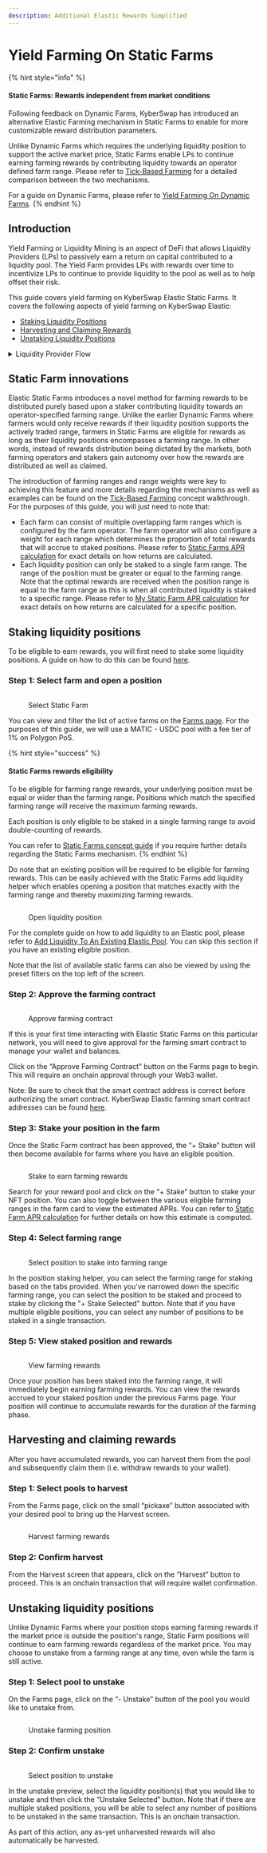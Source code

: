 ```yaml
---
description: Additional Elastic Rewards Simplified
---
```


# Yield Farming On Static Farms

{% hint style="info" %}
#### Static Farms: Rewards independent from market conditions

Following feedback on Dynamic Farms, KyberSwap has introduced an alternative Elastic Farming mechanism in Static Farms to enable for more customizable reward distribution parameters.&#x20;

Unlike Dynamic Farms which requires the underlying liquidity position to support the active market price, Static Farms enable LPs to continue earning farming rewards by contributing liquidity towards an operator defined farm range. Please refer to [Tick-Based Farming](../concepts/tick-based-farming.md) for a detailed comparison between the two mechanisms.

For a guide on Dynamic Farms, please refer to [Yield Farming On Dynamic Farms](yield-farming-on-dynamic-farms.md).
{% endhint %}

## Introduction

Yield Farming or Liquidity Mining is an aspect of DeFi that allows Liquidity Providers (LPs) to passively earn a return on capital contributed to a liquidity pool. The Yield Farm provides LPs with rewards over time to incentivize LPs to continue to provide liquidity to the pool as well as to help offset their risk.

This guide covers yield farming on KyberSwap Elastic Static Farms. It covers the following aspects of yield farming on KyberSwap Elastic:

* [Staking Liquidity Positions](yield-farming-on-static-farms.md#staking-liquidity-positions)
* [Harvesting and Claiming Rewards](yield-farming-on-static-farms.md#harvesting-and-claiming-rewards)
* [Unstaking Liquidity Positions](yield-farming-on-static-farms.md#unstaking-liquidity-positions)

<details>

<summary>Liquidity Provider Flow</summary>

Still deciding on which solution suits you best?&#x20;

* **Overview**: [Earn Yield By Contributing Liquidity](../../../kyberswap-solutions/kyberswap-interface/user-guides/earn-yield-by-contributing-liquidity.md)
* **Detailed comparison**:  [Classic vs Elastic](../../classic-vs-elastic/)&#x20;

#### Next steps

1. [Connect Your Wallet](../../../kyberswap-solutions/kyberswap-interface/user-guides/connect-your-wallet.md)
2. [Switching Networks](../../../kyberswap-solutions/kyberswap-interface/user-guides/selecting-preferred-network.md)
3. [Elastic Pool Creation ](elastic-pool-creation.md)
4. [Add Liquidity To An Existing Elastic Pool ](add-liquidity-to-an-existing-elastic-pool.md)
5. [Increasing Liquidity On Elastic](increasing-liquidity-on-elastic.md)&#x20;
6. [Elastic Fee Collection](elastic-fee-collection.md)&#x20;
7. **Yield Farming**
   * [On Dynamic Farms](yield-farming-on-dynamic-farms.md)
   * **On Static Farms <-**
8. [Removing Liquidity On Elastic](removing-liquidity-on-elastic.md)

</details>

## Static Farm innovations

Elastic Static Farms introduces a novel method for farming rewards to be distributed purely based upon a staker contributing liquidity towards an operator-specified farming range. Unlike the earlier Dynamic Farms where farmers would only receive rewards if their liquidity position supports the actively traded range, farmers in Static Farms are eligible for rewards as long as their liquidity positions encompasses a farming range. In other words, instead of rewards distribution being dictated by the markets, both farming operators and stakers gain autonomy over how the rewards are distributed as well as claimed.

The introduction of farming ranges and range weights were key to achieving this feature and more details regarding the mechanisms as well as examples can be found on the [Tick-Based Farming](../concepts/tick-based-farming.md) concept walkthrough. For the purposes of this guide, you will just need to note that:

* Each farm can consist of multiple overlapping farm ranges which is configured by the farm operator. The farm operator will also configure a weight for each range which determines the proportion of total rewards that will accrue to staked positions. Please refer to [Static Farms APR calculation](../concepts/apr-calculations.md#elastic-farm-v2-apr-calculation) for exact details on how returns are calculated.
* Each liquidity position can only be staked to a single farm range. The range of the position must be greater or equal to the farming range. Note that the optimal rewards are received when the position range is equal to the farm range as this is when all contributed liquidity is staked to a specific range. Please refer to [My Static Farm APR calculation](../concepts/apr-calculations.md#elastic-farm-v2-apr-calculation) for exact details on how returns are calculated for a specific position.

## Staking liquidity positions

To be eligible to earn rewards, you will first need to stake some liquidity positions. A guide on how to do this can be found [here](add-liquidity-to-an-existing-elastic-pool.md).

### **Step 1**: Select farm and open a position

<figure><img src="../../../.gitbook/assets/StaticFarms_AddLiquidity_SearchPools.png" alt=""><figcaption><p>Select Static Farm</p></figcaption></figure>

You can view and filter the list of active farms on the [Farms page](https://kyberswap.com/farms/). For the purposes of this guide, we will use a MATIC - USDC pool with a fee tier of 1% on Polygon PoS.&#x20;

{% hint style="success" %}
#### Static Farms rewards eligibility

To be eligible for farming range rewards, your underlying position must be equal or wider than the farming range. Positions which match the specified farming range will receive the maximum farming rewards.

Each position is only eligible to be staked in a single farming range to avoid double-counting of rewards.

You can refer to [Static Farms concept guide](../concepts/tick-based-farming.md#static-farms) if you require further details regarding the Static Farms mechanism.
{% endhint %}

Do note that an existing position will be required to be eligible for farming rewards. This can be easily achieved with the Static Farms add liquidity helper which enables opening a position that matches exactly with the farming range and thereby maximizing farming rewards.

<figure><img src="../../../.gitbook/assets/StaticFarms_AddLiquidity_CreatePosition.png" alt=""><figcaption><p>Open liquidity position</p></figcaption></figure>

For the complete guide on how to add liquidity to an Elastic pool, please refer to [Add Liquidity To An Existing Elastic Pool](add-liquidity-to-an-existing-elastic-pool.md). You can skip this section if you have an existing eligible position.

Note that the list of available static farms can also be viewed by using the preset filters on the top left of the screen.&#x20;

### Step 2: Approve the farming contract

<figure><img src="../../../.gitbook/assets/StaticFarms_AddLiquidity_ApproveFarmContract.png" alt=""><figcaption><p>Approve farming contract</p></figcaption></figure>

If this is your first time interacting with Elastic Static Farms on this particular network, you will need to give approval for the farming smart contract to manage your wallet and balances.

Click on the “Approve Farming Contract” button on the Farms page to begin. This will require an onchain approval through your Web3 wallet.

Note: Be sure to check that the smart contract address is correct before authorizing the smart contract. KyberSwap Elastic farming smart contract addresses can be found [here](../contracts/elastic-farming-contract-addresses.md).

### **Step 3**: Stake your position in the farm

Once the Static Farm contract has been approved, the “+ Stake” button will then become available for farms where you have an eligible position.

<figure><img src="../../../.gitbook/assets/StaticFarms_AddLiquidity_StakeButton.png" alt=""><figcaption><p>Stake to earn farming rewards</p></figcaption></figure>

Search for your reward pool and click on the “+ Stake” button to stake your NFT position. You can also toggle between the various eligible farming ranges in the farm card to view the estimated APRs. You can refer to [Static Farm APR calculation](../concepts/apr-calculations.md#static-farm-apr-calculation) for further details on how this estimate is computed.

### Step 4: Select farming range

<figure><img src="../../../.gitbook/assets/StaticFarms_AddLiquidity_SelectNFT.png" alt=""><figcaption><p>Select position to stake into farming range</p></figcaption></figure>

In the position staking helper, you can select the farming range for staking based on the tabs provided. When you've narrowed down the specific farming range, you can select the position to be staked and proceed to stake by clicking the "+ Stake Selected" button. Note that if you have multiple eligible positions, you can select any number of positions to be staked in a single transaction.

### Step 5: View staked position and rewards

<figure><img src="../../../.gitbook/assets/StaticFarms_AddLiquidity_ViewStaked.png" alt=""><figcaption><p>View farming rewards</p></figcaption></figure>

Once your position has been staked into the farming range, it will immediately begin earning farming rewards. You can view the rewards accrued to your staked position under the previous Farms page. Your position will continue to accumulate rewards for the duration of the farming phase.

## Harvesting and claiming rewards

After you have accumulated rewards, you can harvest them from the pool and subsequently claim them (i.e. withdraw rewards to your wallet).

### **Step 1**: Select pools to harvest

From the Farms page, click on the small “pickaxe” button associated with your desired pool to bring up the Harvest screen.&#x20;

<figure><img src="../../../.gitbook/assets/StaticFarms_Harvest_PickAxeButton.png" alt=""><figcaption><p>Harvest farming rewards</p></figcaption></figure>

### Step 2: Confirm harvest

From the Harvest screen that appears, click on the “Harvest” button to proceed. This is an onchain transaction that will require wallet confirmation.

## Unstaking liquidity positions

Unlike Dynamic Farms where your position stops earning farming rewards if the market price is outside the position's range, Static Farm positions will continue to earn farming rewards regardless of the market price. You may choose to unstake from a farming range at any time, even while the farm is still active.

### **Step 1: Select pool to unstake**

On the Farms page, click on the “- Unstake” button of the pool you would like to unstake from.

<figure><img src="../../../.gitbook/assets/StaticFarms_Unstake_Button.png" alt=""><figcaption><p>Unstake farming position</p></figcaption></figure>

### Step 2: Confirm unstake

<figure><img src="../../../.gitbook/assets/StaticFarms_Unstake_Preview.png" alt=""><figcaption><p>Select position to unstake</p></figcaption></figure>

In the unstake preview, select the liquidity position(s) that you would like to unstake and then click the “Unstake Selected” button. Note that if there are multiple staked positions, you will be able to select any number of positions to be unstaked in the same transaction. This is an onchain transaction.

As part of this action, any as-yet unharvested rewards will also automatically be harvested.
